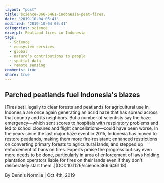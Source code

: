 ```yaml
---
layout: "post"
title: science-366-6461-indonesia-peat-fires.
date: "2019-10-04 05:41"
modified: '2019-10-04 05:41'
categories: science
excerpt: Peatland fires in Indonesia
tags:
  - Science
  - ecosystem services
  - global
  - nature’s contributions to people
  - spatial data
  - remote sensing
comments: true
share: true
---
```


## Parched peatlands fuel Indonesia's blazes

[Fires set illegally to clear forests and peatlands for agricultural use in Indonesia are once again generating an acrid haze that has spread across that country and its neighbors. But a number of scientists say the haze emergency—which sent scores to hospitals with respiratory problems and led to school closures and flight cancellations—could have been worse. In the years since the last major haze event in 2015, Indonesia has moved to restore peatlands, making them more fire-resistant; enhanced restrictions on converting primary forests to agricultural lands; and stepped up enforcement of bans on fires. Experts praise the progress but say even more needs to be done, particularly in area of enforcement of laws holding plantation operators liable for fires on their lands even if they don't deliberately start them..](DOI: 10.1126/science.366.6461.18).

By Dennis Normile | Oct 4th, 2019

